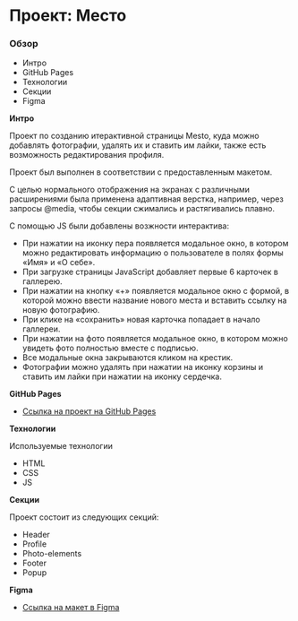 # Проект: Место

### Обзор

- Интро
- GitHub Pages
- Технологии
- Секции
- Figma

**Интро**

Проект по созданию итерактивной страницы Mesto, куда можно добавлять фотографии, удалять их и ставить им лайки, также есть возможность редактирования профиля.

Проект был выполнен в соответствии с предоставленным макетом.

С целью нормального отображения на экранах с различными расширениями была применена адаптивная верстка, например, через запросы @media, чтобы секции сжимались и растягивались плавно.

С помощью JS были добавлены возжности интерактива:

- При нажатии на иконку пера появляется модальное окно, в котором можно редактировать информацию о пользователе в полях формы «Имя» и «О себе».
- При загрузке страницы JavaScript добавляет первые 6 карточек в галлерею.
- При нажатии на кнопку «+» появляется модальное окно с формой, в которой можно ввести название нового места и вставить ссылку на новую фотографию.
- При клике на «сохранить» новая карточка попадает в начало галлереи.
- При нажатии на фото появляется модальное окно, в котором можно увидеть фото полностью вместе с подписью.
- Все модальные окна закрываются кликом на крестик.
- Фотографии можно удалять при нажатии на иконку корзины и ставить им лайки при нажатии на иконку сердечка.

**GitHub Pages**

- [Ссылка на проект на GitHub Pages](https://kovolga.github.io/mesto-project/)

**Технологии**

Используемые технологии

- HTML
- CSS
- JS

**Секции**

Проект состоит из следующих секций:

- Header
- Profile
- Photo-elements
- Footer
- Popup

**Figma**

- [Ссылка на макет в Figma](https://www.figma.com/file/2cn9N9jSkmxD84oJik7xL7/JavaScript.-Sprint-4?node-id=0%3A1)
